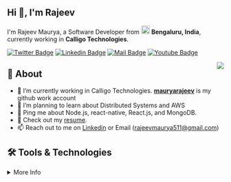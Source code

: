 ## Hi 👋, I'm Rajeev
I'm Rajeev Maurya, a Software Developer from <img src="https://media.istockphoto.com/id/1270270387/vector/india-flag.jpg?s=612x612&w=0&k=20&c=sJrAdDoKVffgAm6xJlVmGGjVYxZGuSVzZ5DNnFJFbc8=" width="20px"> __Bengaluru, India__, currently working in __Calligo Technologies__.

[![Twitter Badge](https://img.shields.io/badge/-@Rajeevietluckn1?style=flat&labelColor=1ca0f1&logo=twitter&logoColor=white)](https://twitter.com/Rajeevietluckn1?t=NCELkptJD24Cf8lawNIv5Q&s=03)
[![Linkedin Badge](https://img.shields.io/badge/-mauryarajeev?style=flat&labelColor=0e76a8&logo=linkedin&logoColor=white)](https://www.linkedin.com/in/mauryarajeev/)
[![Mail Badge](https://img.shields.io/badge/-rajeevmaurya511?style=flat&labelColor=c0392b&logo=gmail&logoColor=white)](rajeevmaurya511@gmail.com)
[![Youtube Badge](https://img.shields.io/badge/-@rajeevmaurya7854?style=flat&labelColor=e74c3c&logo=youtube&logoColor=white)](https://www.youtube.com/channel/UCKuGT7W2E3-JrIFpX9a8fiQ)


<img align="right" src="https://media1.giphy.com/media/v1.Y2lkPTc5MGI3NjExaWh0N280ZHNqajN5MXJ1Y3Q3cWZ2YmU4NWVpYThybzFvY2d2YnBrOCZlcD12MV9naWZzX3NlYXJjaCZjdD1n/qgQUggAC3Pfv687qPC/giphy.gif" />

## 🧐 About
- 🔭 I’m currently working in Calligo Technologies. __[mauryarajeev](https://github.com/mauryarajeev)__ is my github work account
- 🌱 I’m planning to learn about Distributed Systems and AWS
- 💬 Ping me about Node.js, react-native, React.js, and MongoDB.
- 📙 Check out my [resume](https://docs.google.com/document/d/1m8arJ1OCqabxOqUCkotDexXrIO_Sx96a/edit?usp=sharing&ouid=115471663727255465323&rtpof=true&sd=true).
- 📫 Reach out to me on [Linkedin](https://www.linkedin.com/in/mauryarajeev/) or Email (rajeevmaurya511@gmail.com)

## 🛠️ Tools & Technologies
<details>
  <summary>More Info</summary>

  ### Things I code with: 
  <span><img src="https://cdn.jsdelivr.net/gh/devicons/devicon@latest/icons/javascript/javascript-original.svg" width="30px"></span>&nbsp;
  <span><img src="https://cdn.jsdelivr.net/gh/devicons/devicon@latest/icons/nodejs/nodejs-original.svg" width="30px"></span>&nbsp;
  <span><img src="https://cdn.jsdelivr.net/gh/devicons/devicon@latest/icons/typescript/typescript-plain.svg" width="30px"></span>&nbsp;
  <span><img src="https://img.icons8.com/?size=512&id=123603&format=png" width="30px"></span>&nbsp;
  <span><img src="https://cdn.jsdelivr.net/gh/devicons/devicon@latest/icons/react/react-original.svg" width="30px"></span>&nbsp;
  <span><img src="https://cdn.jsdelivr.net/gh/devicons/devicon@latest/icons/redux/redux-original.svg" width="30px"></span>&nbsp;
  <span><img src="https://cdn.jsdelivr.net/gh/devicons/devicon@latest/icons/mysql/mysql-original.svg" width="30px"></span>&nbsp;
  <span><img src="https://cdn.jsdelivr.net/gh/devicons/devicon@latest/icons/mongodb/mongodb-original.svg" width="30px"></span>&nbsp;
  <span><img src="https://cdn.jsdelivr.net/gh/devicons/devicon@latest/icons/html5/html5-plain.svg" width="30px"></span>&nbsp;
  <span><img src="https://cdn.jsdelivr.net/gh/devicons/devicon@latest/icons/css3/css3-plain.svg" width="30px"></span>&nbsp;

  ### Tools I use:
  <span><img src="https://cdn.jsdelivr.net/gh/devicons/devicon@latest/icons/git/git-plain.svg" width="30px"></span>&nbsp;
  <span><img src="https://avatars.githubusercontent.com/u/10251060?s=200&v=4" width="30px"></span>&nbsp;
  <span><img src="https://cdn.jsdelivr.net/gh/devicons/devicon/icons/vscode/vscode-original.svg" width="30px"></span>&nbsp;
  
  ### Things I am learning:
  <span><img src="https://w7.pngwing.com/pngs/620/322/png-transparent-angularjs-ruby-on-rails-typescript-web-application-icon-hacker-angle-triangle-logo.png" width="50px"></span>&nbsp;
  <span><img src="https://image.pngaaa.com/384/3822384-middle.png" width="50px"></span>&nbsp;




